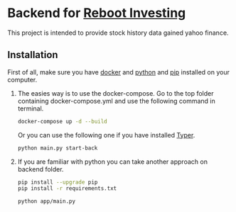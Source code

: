 Backend for [Reboot Investing](https://rebootinvesting.com/)
===========

This project is intended to provide stock history data gained yahoo finance.


Installation
------------

First of all, make sure you have [docker](https://docs.docker.com/compose/install/) and [python](https://www.python.org/downloads/) and [pip](https://pip.pypa.io/en/stable/installation/) installed on your computer.

1. The easies way is to use the docker-compose. Go to the top folder containing docker-compose.yml and use the following command in terminal.
    ```sh
    docker-compose up -d --build
    ```
    Or you can use the following one if you have installed [Typer](https://typer.tiangolo.com/#fastapi-of-clis).
    ```sh
    python main.py start-back
    ```

2. If you are familiar with python you can take another approach on backend folder.
    ```sh
    pip install --upgrade pip
    pip install -r requirements.txt

    python app/main.py
    ```